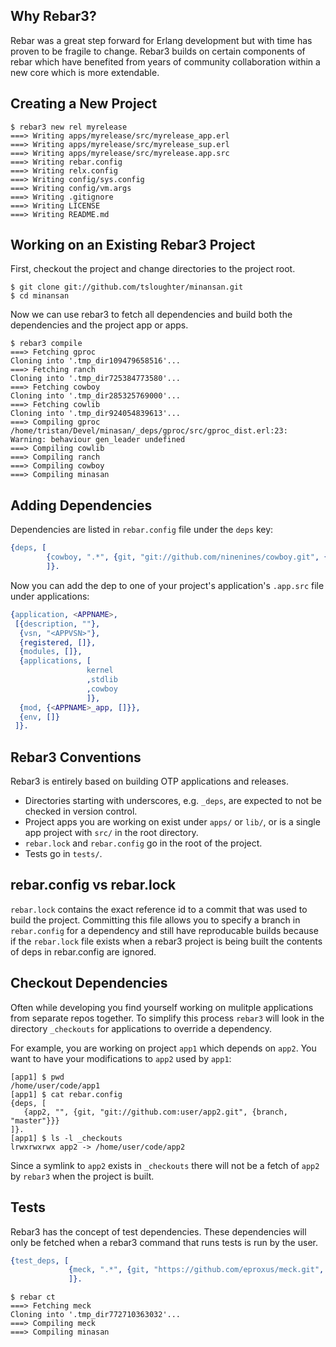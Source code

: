 ## Why Rebar3?

Rebar was a great step forward for Erlang development but with time has proven to be fragile to change. Rebar3 builds on certain components of rebar which have benefited from years of community collaboration within a new core which is more extendable.

## Creating a New Project

```shell
$ rebar3 new rel myrelease
===> Writing apps/myrelease/src/myrelease_app.erl
===> Writing apps/myrelease/src/myrelease_sup.erl
===> Writing apps/myrelease/src/myrelease.app.src
===> Writing rebar.config
===> Writing relx.config
===> Writing config/sys.config
===> Writing config/vm.args
===> Writing .gitignore
===> Writing LICENSE
===> Writing README.md
```

## Working on an Existing Rebar3 Project

First, checkout the project and change directories to the project root.

```shell
$ git clone git://github.com/tsloughter/minansan.git
$ cd minansan
```

Now we can use rebar3 to fetch all dependencies and build both the dependencies and the project app or apps.

```shell
$ rebar3 compile
===> Fetching gproc
Cloning into '.tmp_dir109479658516'...
===> Fetching ranch
Cloning into '.tmp_dir725384773580'...
===> Fetching cowboy
Cloning into '.tmp_dir285325769000'...
===> Fetching cowlib
Cloning into '.tmp_dir924054839613'...
===> Compiling gproc
/home/tristan/Devel/minasan/_deps/gproc/src/gproc_dist.erl:23: Warning: behaviour gen_leader undefined
===> Compiling cowlib
===> Compiling ranch
===> Compiling cowboy
===> Compiling minasan
```

## Adding Dependencies

Dependencies are listed in `rebar.config` file under the `deps` key:

```erlang
{deps, [
        {cowboy, ".*", {git, "git://github.com/ninenines/cowboy.git", {tag, "1.0.0"}}}
        ]}.
```

Now you can add the dep to one of your project's application's `.app.src` file under applications:

```erlang
{application, <APPNAME>,
 [{description, ""},
  {vsn, "<APPVSN>"},
  {registered, []},
  {modules, []},
  {applications, [
                 kernel
                 ,stdlib
                 ,cowboy
                 ]},
  {mod, {<APPNAME>_app, []}},
  {env, []}
 ]}.
```

## Rebar3 Conventions

Rebar3 is entirely based on building OTP applications and releases.

* Directories starting with underscores, e.g. `_deps`, are expected to not be checked in version control.
* Project apps you are working on exist under `apps/` or `lib/`, or is a single app project with `src/` in the root directory.
* `rebar.lock` and `rebar.config` go in the root of the project.
* Tests go in `tests/`.

## rebar.config vs rebar.lock

`rebar.lock` contains the exact reference id to a commit that was used to build the project. Committing this file allows you to specify a branch in `rebar.config` for a dependency and still have reproducable builds because if the `rebar.lock` file exists when a rebar3 project is being built the contents of deps in rebar.config are ignored.

## Checkout Dependencies

Often while developing you find yourself working on mulitple applications from separate repos together. To simplify this process `rebar3` will look in the directory `_checkouts` for applications to override a dependency.

For example, you are working on project `app1` which depends on `app2`. You want to have your modifications to `app2` used by `app1`:

```shell
[app1] $ pwd
/home/user/code/app1
[app1] $ cat rebar.config
{deps, [
   {app2, "", {git, "git://github.com:user/app2.git", {branch, "master"}}}
]}.
[app1] $ ls -l _checkouts
lrwxrwxrwx app2 -> /home/user/code/app2
```

Since a symlink to `app2` exists in `_checkouts` there will not be a fetch of `app2` by `rebar3` when the project is built.

## Tests

Rebar3 has the concept of test dependencies. These dependencies will only be fetched when a rebar3 command that runs tests is run by the user.

```erlang
{test_deps, [
             {meck, ".*", {git, "https://github.com/eproxus/meck.git", {tag, "0.8"}}}
             ]}.
```

```shell
$ rebar ct
===> Fetching meck
Cloning into '.tmp_dir772710363032'...
===> Compiling meck
===> Compiling minasan
```
